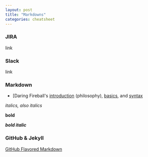 ```yaml
---
layout: post
title: "Markdowns"
categories: cheatsheet
---
```


### JIRA

link


### Slack

link


### Markdown

- [Daring Fireball's [introduction] (philosophy), [basics], and [syntax]

[introduction]: http://daringfireball.net/projects/markdown/ "Daring Fireball markdown introduction"
[basics]: http://daringfireball.net/projects/markdown/ "Daring Fireball markdown basics"
[syntax]: http://daringfireball.net/projects/markdown/basics "Daring Fireball markdown syntax"

*italics,* _also italics_

**bold**

***bold italic***




### GitHub & Jekyll

[GitHub Flavored Markdown](https://help.github.com/articles/getting-started-with-writing-and-formatting-on-github/)